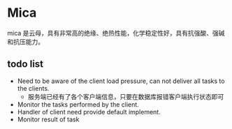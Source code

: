 # Mica
mica 是云母，具有非常高的绝缘、绝热性能，化学稳定性好，具有抗强酸、强碱和抗压能力。


## todo list
- Need to be aware of the client load pressure, can not deliver all tasks to the clients.
  - 服务端已经有了各个客户端信息，只要在数据库报错客户端执行状态即可
- Monitor the tasks performed by the client.
- Handler of client need provide default implement.
- Monitor result of task 
